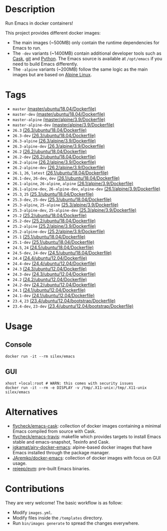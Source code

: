 # Description

Run Emacs in docker containers!

This project provides different docker images:

- The main images (~500MB) only contain the runtime dependencies for Emacs to run.
- The `-dev` variants (~1400MB) contain additional developer tools such as [Cask](https://cask.readthedocs.io),
  [git](https://git-scm.com) and [Python](https://www.python.org). The Emacs source is available at `/opt/emacs` if
  you need to build Emacs differently.
- The `-alpine` variants (~200MB) follow the same logic as the main images but are based on
  [Alpine Linux](https://alpinelinux.org).

# Tags

- `master` [(master/ubuntu/18.04/Dockerfile)](https://github.com/silex/docker-emacs/blob/master/master/ubuntu/18.04/Dockerfile)
- `master-dev` [(master/ubuntu/18.04/Dockerfile)](https://github.com/silex/docker-emacs/blob/master/master/ubuntu/18.04/Dockerfile)
- `master-alpine` [(master/alpine/3.9/Dockerfile)](https://github.com/silex/docker-emacs/blob/master/master/alpine/3.9/Dockerfile)
- `master-alpine-dev` [(master/alpine/3.9/Dockerfile)](https://github.com/silex/docker-emacs/blob/master/master/alpine/3.9/Dockerfile)
- `26.3` [(26.3/ubuntu/18.04/Dockerfile)](https://github.com/silex/docker-emacs/blob/master/26.3/ubuntu/18.04/Dockerfile)
- `26.3-dev` [(26.3/ubuntu/18.04/Dockerfile)](https://github.com/silex/docker-emacs/blob/master/26.3/ubuntu/18.04/Dockerfile)
- `26.3-alpine` [(26.3/alpine/3.9/Dockerfile)](https://github.com/silex/docker-emacs/blob/master/26.3/alpine/3.9/Dockerfile)
- `26.3-alpine-dev` [(26.3/alpine/3.9/Dockerfile)](https://github.com/silex/docker-emacs/blob/master/26.3/alpine/3.9/Dockerfile)
- `26.2` [(26.2/ubuntu/18.04/Dockerfile)](https://github.com/silex/docker-emacs/blob/master/26.2/ubuntu/18.04/Dockerfile)
- `26.2-dev` [(26.2/ubuntu/18.04/Dockerfile)](https://github.com/silex/docker-emacs/blob/master/26.2/ubuntu/18.04/Dockerfile)
- `26.2-alpine` [(26.2/alpine/3.9/Dockerfile)](https://github.com/silex/docker-emacs/blob/master/26.2/alpine/3.9/Dockerfile)
- `26.2-alpine-dev` [(26.2/alpine/3.9/Dockerfile)](https://github.com/silex/docker-emacs/blob/master/26.2/alpine/3.9/Dockerfile)
- `26.1`, `26`, `latest` [(26.1/ubuntu/18.04/Dockerfile)](https://github.com/silex/docker-emacs/blob/master/26.1/ubuntu/18.04/Dockerfile)
- `26.1-dev`, `26-dev`, `dev` [(26.1/ubuntu/18.04/Dockerfile)](https://github.com/silex/docker-emacs/blob/master/26.1/ubuntu/18.04/Dockerfile)
- `26.1-alpine`, `26-alpine`, `alpine` [(26.1/alpine/3.9/Dockerfile)](https://github.com/silex/docker-emacs/blob/master/26.1/alpine/3.9/Dockerfile)
- `26.1-alpine-dev`, `26-alpine-dev`, `alpine-dev` [(26.1/alpine/3.9/Dockerfile)](https://github.com/silex/docker-emacs/blob/master/26.1/alpine/3.9/Dockerfile)
- `25.3`, `25` [(25.3/ubuntu/18.04/Dockerfile)](https://github.com/silex/docker-emacs/blob/master/25.3/ubuntu/18.04/Dockerfile)
- `25.3-dev`, `25-dev` [(25.3/ubuntu/18.04/Dockerfile)](https://github.com/silex/docker-emacs/blob/master/25.3/ubuntu/18.04/Dockerfile)
- `25.3-alpine`, `25-alpine` [(25.3/alpine/3.9/Dockerfile)](https://github.com/silex/docker-emacs/blob/master/25.3/alpine/3.9/Dockerfile)
- `25.3-alpine-dev`, `25-alpine-dev` [(25.3/alpine/3.9/Dockerfile)](https://github.com/silex/docker-emacs/blob/master/25.3/alpine/3.9/Dockerfile)
- `25.2` [(25.2/ubuntu/18.04/Dockerfile)](https://github.com/silex/docker-emacs/blob/master/25.2/ubuntu/18.04/Dockerfile)
- `25.2-dev` [(25.2/ubuntu/18.04/Dockerfile)](https://github.com/silex/docker-emacs/blob/master/25.2/ubuntu/18.04/Dockerfile)
- `25.2-alpine` [(25.2/alpine/3.9/Dockerfile)](https://github.com/silex/docker-emacs/blob/master/25.2/alpine/3.9/Dockerfile)
- `25.2-alpine-dev` [(25.2/alpine/3.9/Dockerfile)](https://github.com/silex/docker-emacs/blob/master/25.2/alpine/3.9/Dockerfile)
- `25.1` [(25.1/ubuntu/18.04/Dockerfile)](https://github.com/silex/docker-emacs/blob/master/25.1/ubuntu/18.04/Dockerfile)
- `25.1-dev` [(25.1/ubuntu/18.04/Dockerfile)](https://github.com/silex/docker-emacs/blob/master/25.1/ubuntu/18.04/Dockerfile)
- `24.5`, `24` [(24.5/ubuntu/18.04/Dockerfile)](https://github.com/silex/docker-emacs/blob/master/24.5/ubuntu/18.04/Dockerfile)
- `24.5-dev`, `24-dev` [(24.5/ubuntu/18.04/Dockerfile)](https://github.com/silex/docker-emacs/blob/master/24.5/ubuntu/18.04/Dockerfile)
- `24.4` [(24.4/ubuntu/12.04/Dockerfile)](https://github.com/silex/docker-emacs/blob/master/24.4/ubuntu/12.04/Dockerfile)
- `24.4-dev` [(24.4/ubuntu/12.04/Dockerfile)](https://github.com/silex/docker-emacs/blob/master/24.4/ubuntu/12.04/Dockerfile)
- `24.3` [(24.3/ubuntu/12.04/Dockerfile)](https://github.com/silex/docker-emacs/blob/master/24.3/ubuntu/12.04/Dockerfile)
- `24.3-dev` [(24.3/ubuntu/12.04/Dockerfile)](https://github.com/silex/docker-emacs/blob/master/24.3/ubuntu/12.04/Dockerfile)
- `24.2` [(24.2/ubuntu/12.04/Dockerfile)](https://github.com/silex/docker-emacs/blob/master/24.2/ubuntu/12.04/Dockerfile)
- `24.2-dev` [(24.2/ubuntu/12.04/Dockerfile)](https://github.com/silex/docker-emacs/blob/master/24.2/ubuntu/12.04/Dockerfile)
- `24.1` [(24.1/ubuntu/12.04/Dockerfile)](https://github.com/silex/docker-emacs/blob/master/24.1/ubuntu/12.04/Dockerfile)
- `24.1-dev` [(24.1/ubuntu/12.04/Dockerfile)](https://github.com/silex/docker-emacs/blob/master/24.1/ubuntu/12.04/Dockerfile)
- `23.4`, `23` [(23.4/ubuntu/12.04/bootstrap/Dockerfile)](https://github.com/silex/docker-emacs/blob/master/23.4/ubuntu/12.04/bootstrap/Dockerfile)
- `23.4-dev`, `23-dev` [(23.4/ubuntu/12.04/bootstrap/Dockerfile)](https://github.com/silex/docker-emacs/blob/master/23.4/ubuntu/12.04/bootstrap/Dockerfile)

# Usage

## Console

``` shell
docker run -it --rm silex/emacs
```

## GUI

``` shell
xhost +local:root # WARN: this comes with security issues
docker run -it --rm -e DISPLAY -v /tmp/.X11-unix:/tmp/.X11-unix silex/emacs
```

# Alternatives

- [flycheck/emacs-cask](https://hub.docker.com/r/flycheck/emacs-cask): collection of docker images containing a
  minimal Emacs compiled from source with Cask.
- [flycheck/emacs-travis](https://github.com/flycheck/emacs-travis): makefile which provides targets to
  install Emacs stable and emacs-snapshot, Texinfo and Cask.
- [jgkamat/airy-docker-emacs](https://github.com/jgkamat/airy-docker-emacs): alpine-based docker images that have
  Emacs installed through the package manager.
- [JAremko/docker-emacs](https://github.com/JAremko/docker-emacs): collection of docker images with focus on GUI usage.
- [rejeep/evm](https://github.com/rejeep/evm): pre-built Emacs binaries.

# Contributions

They are very welcome! The basic workflow is as follow:

- Modify `images.yml`.
- Modify files inside the `/templates` directory.
- Run `bin/images generate` to spread the changes everywhere.
